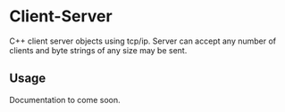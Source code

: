 # Client-Server
C++ client server objects using tcp/ip. Server can accept any number of clients
and byte strings of any size may be sent.

## Usage
Documentation to come soon.
